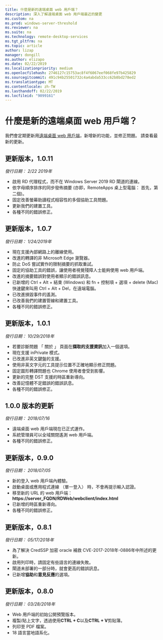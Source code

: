 ```yaml
---
title: 什麼是新的遠端桌面 web 用戶端？
description: 深入了解遠端桌面 web 用戶端最近的變更
ms.custom: na
ms.prod: windows-server-threshold
ms.reviewer: na
ms.suite: na
ms.technology: remote-desktop-services
ms.tgt_pltfrm: na
ms.topic: article
author: lizap
manager: dongill
ms.author: elizapo
ms.date: 02/22/2019
ms.localizationpriority: medium
ms.openlocfilehash: 2746127c15753ac8f4f6067eef068fe97b425829
ms.sourcegitcommit: 491c94b25501732c4a4abda533cc62b8bd278ed2
ms.translationtype: MT
ms.contentlocale: zh-TW
ms.lasthandoff: 02/22/2019
ms.locfileid: "9099161"
---
```

# 什麼是新的遠端桌面 web 用戶端？

我們會定期更新用[遠端桌面 web 用戶端](remote-desktop-web-client.md)，新增新的功能，並修正問題。 請查看最新的更新。

## 更新版本，1.0.11
*發行日期： 2/22 2019年*

- 啟用 RD 代理程式，而不在 Windows Server 2019 RD 閘道的連線。
- 依字母順序排序的同步發佈摘要 (亦即，RemoteApps 桌上型電腦： 首先，第二個)。
- 固定改善螢幕助讀程式相容性的多個協助工具問題。
- 更新我們的建置工具。
- 各種不同的錯誤修正。

## 更新版本，1.0.7
*發行日期： 1/24/2019年*

- 現在支援內部網路上的離線使用。
- 改進的轉譯的非 Microsoft Edge 瀏覽器。
- 防止 DoS 嘗試實作的限制摘要的抓取重試。
- 固定的協助工具的錯誤，讓使用者視覺殘障人士能夠使用 web 用戶端。
- 改進的摘要錯誤對使用者顯示的錯誤訊息。
- 已新增的 Ctrl + Alt + 結束 (Windows) 和 fn + 控制項 + 選項 + delete (Mac) 快速鍵來叫用 Ctrl + Alt + Del，在遠端電腦。
- 已改進損毀事件的遙測。 
- 已改善我們的建置管線和建置工具。
- 各種不同的錯誤修正。

## 更新版本，1.0.1
*發行日期： 10/29/2018年*

- 若要診斷問題 「 關於 」 頁面在**擷取的支援資訊**加入一個選項。
- 現在支援 inPrivate 模式。
- 已改進非英文鍵盤的支援。
- 使用非英文字元的工具提示位置不正確地顯示修正問題。
- 固定圖形轉譯問題也 Chrome 使用者會受到影響。
- 更新的完整 DST 支援的時區重新導向。
- 改善記憶體不足錯誤的錯誤訊息。
- 各種不同的錯誤修正。

## 1.0.0 版本的更新
*發行日期： 2018/07/16*

- 遠端桌面 web 用戶端現在已正式運作。
- 系統管理員可以全域關閉遙測 web 用戶端。
- 各種不同的錯誤修正。

## 更新版本，0.9.0
*發行日期： 2018/07/05*

- 新的登入 web 用戶端內體驗。
- 啟動桌面或應用程式連線 （單一登入） 時，不會再提示輸入認證。
- 移至新的 URL 的 web 用戶端：**https://server_FQDN/RDWeb/webclient/index.html**
- 已新增的時區重新導向。
- 各種不同的錯誤修正。

## 更新版本，0.8.1
*發行日期： 05/17/2018年*

- 為了解決 CredSSP 加密 oracle 補救 CVE-2017-2018年-0886年中所述的更新。
- 啟用列印時，請固定有些語言的連線失敗。
- 閘道未部署的一部分時，就會更高的錯誤訊息。
- 已新增**協助**和**意見反應**的選項。

## 更新版本，0.8.0
*發行日期： 03/28/2018年*

- Web 用戶端的初始公開預覽版本。
- 複製/貼上文字，透過使用**CTRL + C**以及**CTRL + V**剪貼簿。
- 列印至 PDF 檔案。
- 18 語言當地語系化。
 
